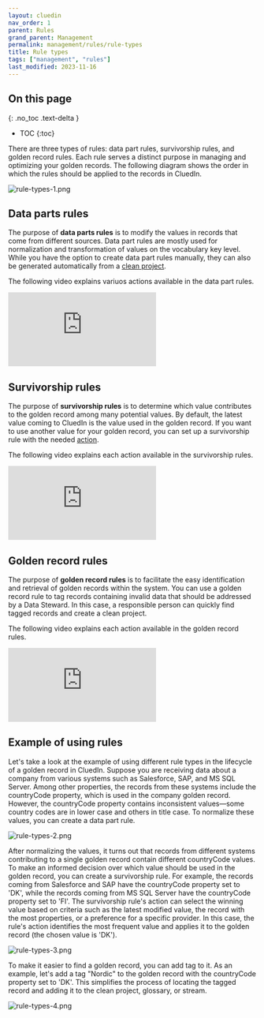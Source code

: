 ```yaml
---
layout: cluedin
nav_order: 1
parent: Rules
grand_parent: Management
permalink: management/rules/rule-types
title: Rule types
tags: ["management", "rules"]
last_modified: 2023-11-16
---
```

## On this page
{: .no_toc .text-delta }
- TOC
{:toc}

There are three types of rules: data part rules, survivorship rules, and golden record rules. Each rule serves a distinct purpose in managing and optimizing your golden records. The following diagram shows the order in which the rules should be applied to the records in CluedIn.

![rule-types-1.png](../../assets/images/management/rules/rule-types-1.png)

## Data parts rules

The purpose of **data parts rules** is to modify the values in records that come from different sources. Data part rules are mostly used for normalization and transformation of values on the vocabulary key level. While you have the option to create data part rules manually, they can also be generated automatically from a [clean project](/preparation/clean).

The following video explains variuos actions available in the data part rules.

<div class="videoFrame">
<iframe src="https://player.vimeo.com/video/982424576?badge=0&amp;autopause=0&amp;player_id=0&amp;app_id=58479" frameborder="0" allow="autoplay; fullscreen; picture-in-picture; clipboard-write" title="Data part rules"></iframe>
</div>

## Survivorship rules

The purpose of **survivorship rules** is to determine which value contributes to the golden record among many potential values. By default, the latest value coming to CluedIn is the value used in the golden record. If you want to use another value for your golden record, you can set up a survivorship rule with the needed [action](/management/rules/rules-reference).

The following video explains each action available in the survivorship rules.

<div class="videoFrame">
<iframe src="https://player.vimeo.com/video/923699241?badge=0&amp;autopause=0&amp;player_id=0&amp;app_id=58479" frameborder="0" allow="autoplay; fullscreen; picture-in-picture; clipboard-write" title="Survivorship rules"></iframe>
</div>

## Golden record rules

The purpose of **golden record rules** is to facilitate the easy identification and retrieval of golden records within the system. You can use a golden record rule to tag records containing invalid data that should be addressed by a Data Steward. In this case, a responsible person can quickly find tagged records and create a clean project.

The following video explains each action available in the golden record rules.

<div class="videoFrame">
<iframe src="https://player.vimeo.com/video/995011124?badge=0&amp;autopause=0&amp;player_id=0&amp;app_id=58479" frameborder="0" allow="autoplay; fullscreen; picture-in-picture; clipboard-write" title="Golden record rules"></iframe>
</div>

## Example of using rules

Let's take a look at the example of using different rule types in the lifecycle of a golden record in CluedIn. Suppose you are receiving data about a company from various systems such as Salesforce, SAP, and MS SQL Server. Among other properties, the records from these systems include the countryCode property, which is used in the company golden record. However, the countryCode property contains inconsistent values—some country codes are in lower case and others in title case. To normalize these values, you can create a data part rule.

![rule-types-2.png](../../assets/images/management/rules/rule-types-2.png)

After normalizing the values, it turns out that records from different systems contributing to a single golden record contain different countryCode values. To make an informed decision over which value should be used in the golden record, you can create a survivorship rule. For example, the records coming from Salesforce and SAP have the countryCode property set to 'DK', while the records coming from MS SQL Server have the countryCode property set to 'FI'. The survivorship rule's action can select the winning value based on criteria such as the latest modified value, the record with the most properties, or a preference for a specific provider. In this case, the rule's action identifies the most frequent value and applies it to the golden record (the chosen value is 'DK').

![rule-types-3.png](../../assets/images/management/rules/rule-types-3.png)

To make it easier to find a golden record, you can add tag to it. As an example, let's add a tag "Nordic" to the golden record with the countryCode property set to 'DK'. This simplifies the process of locating the tagged record and adding it to the clean project, glossary, or stream.

![rule-types-4.png](../../assets/images/management/rules/rule-types-4.png)
